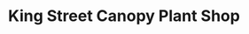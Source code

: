---
title: "King Street Canopy Plant Shop"
url: /lancaster/king-street-canopy-plant-shop/
shop: garden centre
---